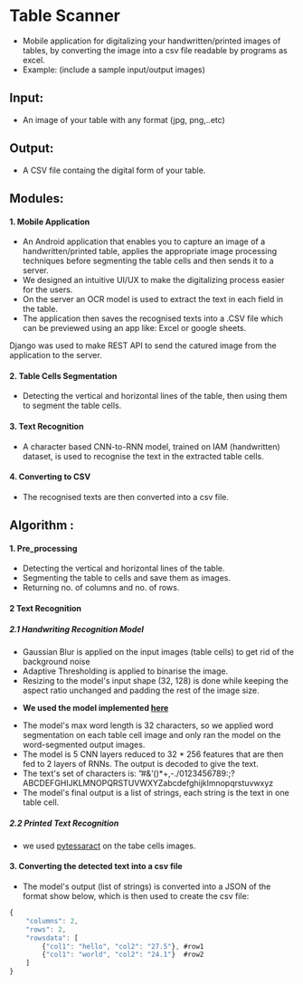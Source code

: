 # Table Scanner
  
  - Mobile application for digitalizing your handwritten/printed images of tables, by converting the image into a csv file readable by programs as excel.
  - Example:  (include a sample input/output images)
    

## Input:
  - An image of your table with any format (jpg, png,..etc)
    
## Output:
  - A CSV file containg the digital form of your table.
    
    
## Modules:

#### 1. Mobile Application
  - An Android application that enables you to capture an image of a handwritten/printed table, applies the appropriate image processing techniques before segmenting the table cells and then sends it to a server.
  - We designed an intuitive UI/UX to make the digitalizing process easier for the users.
  - On the server an OCR model is used to extract the text in each field in the table.
  - The application then saves the recognised texts into a .CSV file which can be previewed using an app like: Excel or google sheets.
  
  Django was used to make REST API to send the catured image from the application to the server.

#### 2. Table Cells Segmentation
  - Detecting the vertical and horizontal lines of the table, then using them to segment the table cells.

#### 3. Text Recognition
  - A character based CNN-to-RNN model, trained on IAM (handwritten) dataset, is used to recognise the text in the extracted table cells.

#### 4. Converting to CSV
  - The recognised texts are then converted into a csv file. 

## Algorithm :

#### 1. Pre_processing
  - Detecting the vertical and horizontal lines of the table.
  - Segmenting the table to cells and save them as images. 
  - Returning no. of columns and no. of rows.

#### 2 Text Recognition

##### 2.1 Handwriting Recognition Model
  - Gaussian Blur is applied on the input images (table cells) to get rid of the background noise
  - Adaptive Thresholding is applied to binarise the image.
  - Resizing to the model's input shape (32, 128) is done while keeping the aspect ratio unchanged and padding the rest of the image size.
   * **We used the model implemented [here](https://github.com/githubharald/SimpleHTR)**
  - The model's max word length is 32 characters, so we applied word segmentation on each table cell image and only ran the model on the word-segmented output images.
  - The model is 5 CNN layers reduced to 32 * 256 features that are then fed to 2 layers of RNNs. The output is decoded to give the text.
  - The text's set of characters is:
      ”#&’()*+,-./0123456789:;?ABCDEFGHIJKLMNOPQRSTUVWXYZabcdefghijklmnopqrstuvwxyz
  - The model's final output is a list of strings, each string is the text in one table cell.
  
##### 2.2 Printed Text Recognition
  - we used [pytessaract](https://pypi.org/project/pytesseract/) on the tabe cells images.
    
#### 3. Converting the detected text into a csv file
  - The model's output (list of strings) is converted into a JSON of the format show below, which is then used to create the csv file:
    
``` javascript
{
    "columns": 2,
    "rows": 2,
    "rowsdata": [
        {"col1": "hello", "col2": "27.5"}, #row1
        {"col1": "world", "col2": "24.1"}  #row2
    ]
}
```
